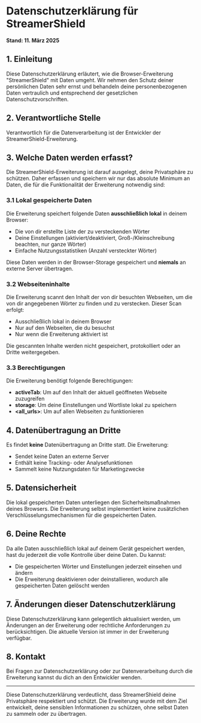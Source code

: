 # Datenschutzerklärung für StreamerShield

**Stand: 11. März 2025**

## 1. Einleitung

Diese Datenschutzerklärung erläutert, wie die Browser-Erweiterung "StreamerShield" mit Daten umgeht. Wir nehmen den Schutz deiner persönlichen Daten sehr ernst und behandeln deine personenbezogenen Daten vertraulich und entsprechend der gesetzlichen Datenschutzvorschriften.

## 2. Verantwortliche Stelle

Verantwortlich für die Datenverarbeitung ist der Entwickler der StreamerShield-Erweiterung.

## 3. Welche Daten werden erfasst?

Die StreamerShield-Erweiterung ist darauf ausgelegt, deine Privatsphäre zu schützen. Daher erfassen und speichern wir nur das absolute Minimum an Daten, die für die Funktionalität der Erweiterung notwendig sind:

### 3.1 Lokal gespeicherte Daten

Die Erweiterung speichert folgende Daten **ausschließlich lokal** in deinem Browser:

- Die von dir erstellte Liste der zu versteckenden Wörter
- Deine Einstellungen (aktiviert/deaktiviert, Groß-/Kleinschreibung beachten, nur ganze Wörter)
- Einfache Nutzungsstatistiken (Anzahl versteckter Wörter)

Diese Daten werden in der Browser-Storage gespeichert und **niemals** an externe Server übertragen.

### 3.2 Webseiteninhalte

Die Erweiterung scannt den Inhalt der von dir besuchten Webseiten, um die von dir angegebenen Wörter zu finden und zu verstecken. Dieser Scan erfolgt:

- Ausschließlich lokal in deinem Browser
- Nur auf den Webseiten, die du besuchst
- Nur wenn die Erweiterung aktiviert ist

Die gescannten Inhalte werden nicht gespeichert, protokolliert oder an Dritte weitergegeben.

### 3.3 Berechtigungen

Die Erweiterung benötigt folgende Berechtigungen:

- **activeTab**: Um auf den Inhalt der aktuell geöffneten Webseite zuzugreifen
- **storage**: Um deine Einstellungen und Wortliste lokal zu speichern
- **<all_urls>**: Um auf allen Webseiten zu funktionieren

## 4. Datenübertragung an Dritte

Es findet **keine** Datenübertragung an Dritte statt. Die Erweiterung:

- Sendet keine Daten an externe Server
- Enthält keine Tracking- oder Analysefunktionen
- Sammelt keine Nutzungsdaten für Marketingzwecke

## 5. Datensicherheit

Die lokal gespeicherten Daten unterliegen den Sicherheitsmaßnahmen deines Browsers. Die Erweiterung selbst implementiert keine zusätzlichen Verschlüsselungsmechanismen für die gespeicherten Daten.

## 6. Deine Rechte

Da alle Daten ausschließlich lokal auf deinem Gerät gespeichert werden, hast du jederzeit die volle Kontrolle über deine Daten. Du kannst:

- Die gespeicherten Wörter und Einstellungen jederzeit einsehen und ändern
- Die Erweiterung deaktivieren oder deinstallieren, wodurch alle gespeicherten Daten gelöscht werden

## 7. Änderungen dieser Datenschutzerklärung

Diese Datenschutzerklärung kann gelegentlich aktualisiert werden, um Änderungen an der Erweiterung oder rechtliche Anforderungen zu berücksichtigen. Die aktuelle Version ist immer in der Erweiterung verfügbar.

## 8. Kontakt

Bei Fragen zur Datenschutzerklärung oder zur Datenverarbeitung durch die Erweiterung kannst du dich an den Entwickler wenden.

---

Diese Datenschutzerklärung verdeutlicht, dass StreamerShield deine Privatsphäre respektiert und schützt. Die Erweiterung wurde mit dem Ziel entwickelt, deine sensiblen Informationen zu schützen, ohne selbst Daten zu sammeln oder zu übertragen.
